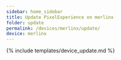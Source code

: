 ```yaml
---
sidebar: home_sidebar
title: Update PixelExperience on merlinx
folder: update
permalink: /devices/merlinx/update/
device: merlinx
---
```

{% include templates/device_update.md %}
